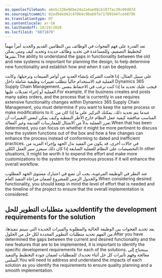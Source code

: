```yaml
---
ms.openlocfilehash: a6e5c226e96be24a2a4ae09cb1977ac39c09d87d
ms.sourcegitcommit: 82ed9ded42c47064c90ab6fe717893447cd48796
ms.translationtype: HT
ms.contentlocale: ar-SA
ms.lasthandoff: 10/19/2020
ms.locfileid: "6071879"
---
```

<span data-ttu-id="db9f8-101">تعد القدرة على فهم الفجوات في الوظائف بين النظامين القديم والجديد أمراً مهماً لتخطيط التصميم، وللمساعدة في تحديد وظائف جديدة وتحديد كيف ومتى يمكن نشرها.</span><span class="sxs-lookup"><span data-stu-id="db9f8-101">The ability to understand the gaps in functionality between the old and new systems is important for planning the design, to help determine new functionality and establish how and when it can be deployed.</span></span>

<span data-ttu-id="db9f8-102">على سبيل المثال، إذا قامت الشركة بإنشاء العديد من أوامر المبيعات وترحيلها، وكانت العملية قيد الاستخدام حالياً تتطلب تغييرات وظيفية شاملة داخل Dynamics 365 Supply Chain Management، فيجب عليك تحديد ما إذا كنت ترغب في الاحتفاظ بنفس العملية أو إجراء تعديلات عليها.</span><span class="sxs-lookup"><span data-stu-id="db9f8-102">For example, if the business creates and posts many sales orders, and the process that is currently in use requires extensive functionality changes within Dynamics 365 Supply Chain Management, you must determine if you want to keep the same process or make modifications to it.</span></span> <span data-ttu-id="db9f8-103">عندما يتم تحديد ذلك، يمكنك التركيز على ما إذا كان من المناسب مناقشة كيفية عمل النظام خارج الأطر النمطية وكيف يمكن لبعض التغييرات أن تعزز العملية بدلاً من الامتثال للممارسات القديمة وغير الفعالة.</span><span class="sxs-lookup"><span data-stu-id="db9f8-103">When that has been determined, you can focus on whether it might be more pertinent to discuss how the system functions out of the box and how a few changes can enhance the process instead of conforming to dated and inefficient practices.</span></span> <span data-ttu-id="db9f8-104">في حالات أخرى، قد يكون من المفيد بذل الجهد وإجراء المزيد من التخصيصات على النظام للعملية السابقة إذا كان ذلك سيعزز سير العمل الكلي.</span><span class="sxs-lookup"><span data-stu-id="db9f8-104">In other situations, it might be worth it to expend the effort and make more customizations to the system for the previous process if it will enhance the overall workflow.</span></span>

<span data-ttu-id="db9f8-105">عند النظر في الوظيفة المرغوبة، يجب أن تضع في اعتبارك مستوى الجهد المطلوب والجدول الزمني للمشروع لضمان مراعاة التنفيذ العام.</span><span class="sxs-lookup"><span data-stu-id="db9f8-105">When considering desired functionality, you should keep in mind the level of effort that is needed and the timeline of the project to ensure that the overall implementation is considered.</span></span>

## <a name="identify-the-development-requirements-for-the-solution"></a><span data-ttu-id="db9f8-106">تحديد متطلبات التطوير للحل</span><span class="sxs-lookup"><span data-stu-id="db9f8-106">Identify the development requirements for the solution</span></span>
 

<span data-ttu-id="db9f8-107">بعد تحديد الفجوات بين الوظيفة الحالية والمطلوبة والميزات الجديدة التي سيتم تنفيذها، من المهم تحديد متطلبات التطوير المحددة لكل حل من الحلول.</span><span class="sxs-lookup"><span data-stu-id="db9f8-107">After you have determined the gaps between the current and desired functionality and the new features that are to be implemented, it is important to identify the specific development requirements for each of the solutions.</span></span> <span data-ttu-id="db9f8-108">ستحتاج إلى معالجة وفهم تأثيرات كل حل أثناء تحديدك للمتطلبات لضمان جودة التخطيط والتنفيذ السلس.</span><span class="sxs-lookup"><span data-stu-id="db9f8-108">You will need to address and understand the impacts of each solution as you identify the requirements to ensure quality planning and a smooth implementation.</span></span>
 

